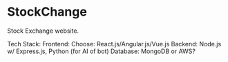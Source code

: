 # StockChange

Stock Exchange website.

Tech Stack:
Frontend: Choose: React.js/Angular.js/Vue.js
Backend: Node.js w/ Express.js, Python (for AI of bot)
Database: MongoDB or AWS?

